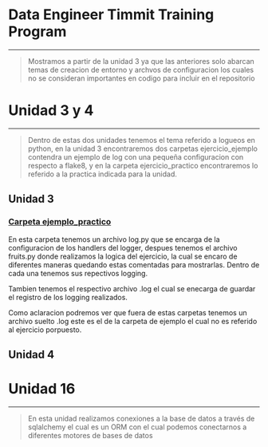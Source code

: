 # Data Engineer Timmit Training Program

----

>Mostramos a partir de la unidad 3 ya que las anteriores solo abarcan temas de creacion de entorno y archvos de configuracion los cuales no se consideran importantes en codigo para incluir en el repositorio


# Unidad 3 y 4
----

>Dentro de estas dos unidades tenemos el tema referido a logueos en python, en la unidad 3 encontraremos dos carpetas ejercicio_ejemplo contendra un ejemplo de log con una pequeña configuracion con respecto a flake8, y en la carpeta ejercicio_practico encontraremos lo referido a la practica indicada para la unidad.

## Unidad 3
### <u>Carpeta ejemplo_practico</u>
En esta carpeta tenemos un archivo log.py que se encarga de la configuracion de los handlers del logger, despues tenemos el archivo fruits.py donde realizamos la logica del ejercicio, la cual se encaro de diferentes maneras quedando estas comentadas para mostrarlas. Dentro de cada una tenemos sus repectivos logging.

Tambien tenemos el respectivo archivo .log el cual se enecarga de guardar el registro de los logging realizados.

Como aclaracion podremos ver que fuera de estas carpetas tenemos un archivo suelto .log este es el de la carpeta de ejemplo el cual no es referido al ejercicio porpuesto.

## Unidad 4


# Unidad 16
----
> En esta unidad realizamos conexiones a la base de datos a través de sqlalchemy el cual es un ORM con el cual podemos conectarnos a diferentes motores de bases de datos


  

